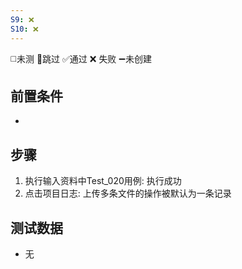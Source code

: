 ```yaml
---
S9: ❌
S10: ❌
---
```

◻️未测    🚫跳过     ✅通过    ❌ 失败    ➖未创建

## 前置条件

- 

## 步骤

1. 执行输入资料中Test_020用例: 执行成功
2. 点击项目日志: 上传多条文件的操作被默认为一条记录

## 测试数据

- 无
